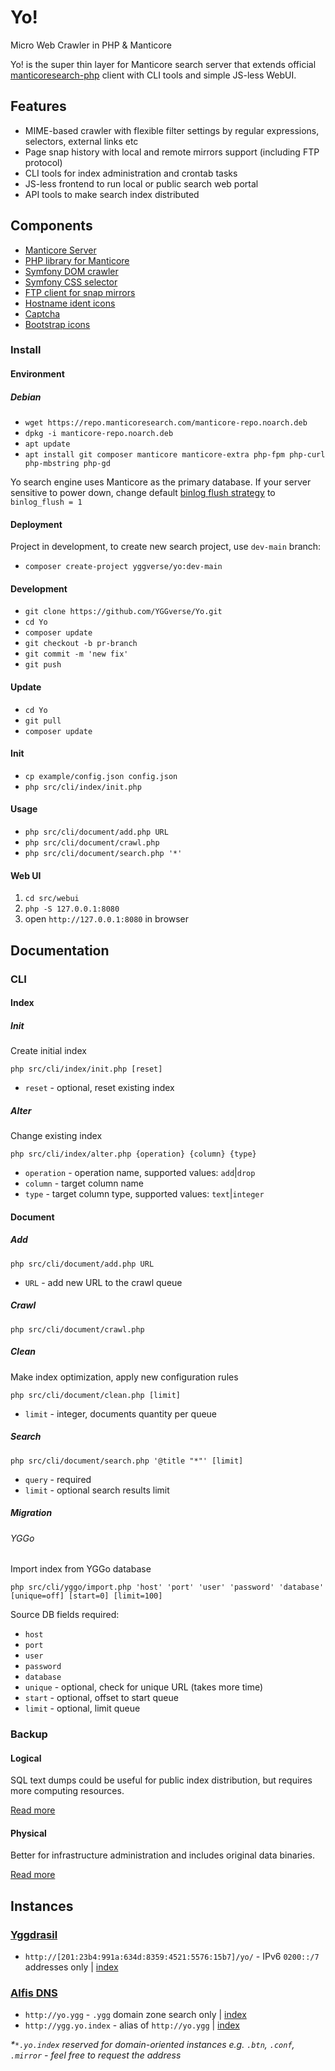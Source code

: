 # Yo!

Micro Web Crawler in PHP & Manticore

Yo! is the super thin layer for Manticore search server that extends official [manticoresearch-php](https://github.com/manticoresoftware/manticoresearch-php) client with CLI tools and simple JS-less WebUI.

## Features

* MIME-based crawler with flexible filter settings by regular expressions, selectors, external links etc
* Page snap history with local and remote mirrors support (including FTP protocol)
* CLI tools for index administration and crontab tasks
* JS-less frontend to run local or public search web portal
* API tools to make search index distributed

## Components

* [Manticore Server](https://github.com/manticoresoftware/manticoresearch)
* [PHP library for Manticore](https://github.com/manticoresoftware/manticoresearch-php)
* [Symfony DOM crawler](https://github.com/symfony/dom-crawler)
* [Symfony CSS selector](https://github.com/symfony/css-selector)
* [FTP client for snap mirrors](https://github.com/YGGverse/ftp-php)
* [Hostname ident icons](https://github.com/dmester/jdenticon-php)
* [Captcha](https://github.com/Gregwar/Captcha)
* [Bootstrap icons](https://icons.getbootstrap.com/)

### Install

#### Environment

##### Debian

* `wget https://repo.manticoresearch.com/manticore-repo.noarch.deb`
* `dpkg -i manticore-repo.noarch.deb`
* `apt update`
* `apt install git composer manticore manticore-extra php-fpm php-curl php-mbstring php-gd`

Yo search engine uses Manticore as the primary database. If your server sensitive to power down,
change default [binlog flush strategy](https://manual.manticoresearch.com/Logging/Binary_logging#Binary-flushing-strategies) to `binlog_flush = 1`

#### Deployment

Project in development, to create new search project, use `dev-main` branch:

* `composer create-project yggverse/yo:dev-main`

#### Development

* `git clone https://github.com/YGGverse/Yo.git`
* `cd Yo`
* `composer update`
* `git checkout -b pr-branch`
* `git commit -m 'new fix'`
* `git push`

#### Update

* `cd Yo`
* `git pull`
* `composer update`

#### Init

* `cp example/config.json config.json`
* `php src/cli/index/init.php`

#### Usage

* `php src/cli/document/add.php URL`
* `php src/cli/document/crawl.php`
* `php src/cli/document/search.php '*'`

#### Web UI

1. `cd src/webui`
2. `php -S 127.0.0.1:8080`
3. open `http://127.0.0.1:8080` in browser

## Documentation

### CLI

#### Index

##### Init

Create initial index

```
php src/cli/index/init.php [reset]
```
* `reset` - optional, reset existing index

##### Alter

Change existing index

```
php src/cli/index/alter.php {operation} {column} {type}
```
* `operation` - operation name, supported values: `add`|`drop`
* `column` - target column name
* `type` - target column type, supported values: `text`|`integer`

#### Document

##### Add

```
php src/cli/document/add.php URL
```
* `URL` - add new URL to the crawl queue

##### Crawl

```
php src/cli/document/crawl.php
```

##### Clean

Make index optimization, apply new configuration rules

```
php src/cli/document/clean.php [limit]
```

* `limit` - integer, documents quantity per queue

##### Search

```
php src/cli/document/search.php '@title "*"' [limit]
```
* `query` - required
* `limit` - optional search results limit

##### Migration

###### YGGo

Import index from YGGo database

```
php src/cli/yggo/import.php 'host' 'port' 'user' 'password' 'database' [unique=off] [start=0] [limit=100]
```

Source DB fields required:

* `host`
* `port`
* `user`
* `password`
* `database`
* `unique` - optional, check for unique URL (takes more time)
* `start` - optional, offset to start queue
* `limit` - optional, limit queue

### Backup

#### Logical

SQL text dumps could be useful for public index distribution, but requires more computing resources.

[Read more](https://manual.manticoresearch.com/Securing_and_compacting_a_table/Backup_and_restore#Backup-and-restore-with-mysqldump)

#### Physical

Better for infrastructure administration and includes original data binaries.

[Read more](https://manual.manticoresearch.com/Securing_and_compacting_a_table/Backup_and_restore#Using-manticore-backup-command-line-tool)

## Instances

### [Yggdrasil](https://github.com/yggdrasil-network)

* `http://[201:23b4:991a:634d:8359:4521:5576:15b7]/yo/` - IPv6 `0200::/7` addresses only | [index](http://[201:23b4:991a:634d:8359:4521:5576:15b7]/yo/index.sql)

### [Alfis DNS](https://github.com/Revertron/Alfis)

* `http://yo.ygg` - `.ygg` domain zone search only | [index](http://yo.ygg/index.sql)
* `http://ygg.yo.index` - alias of `http://yo.ygg` | [index](http://ygg.yo.index/index.sql)

_*`*.yo.index` reserved for domain-oriented instances e.g. `.btn`, `.conf`, `.mirror` - feel free to request the address_